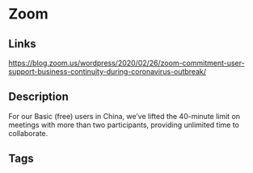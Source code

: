 # Zoom

## Links
https://blog.zoom.us/wordpress/2020/02/26/zoom-commitment-user-support-business-continuity-during-coronavirus-outbreak/

## Description
For our Basic (free) users in China, we’ve lifted the 40-minute limit on meetings with more than two participants, providing unlimited time to collaborate.

## Tags